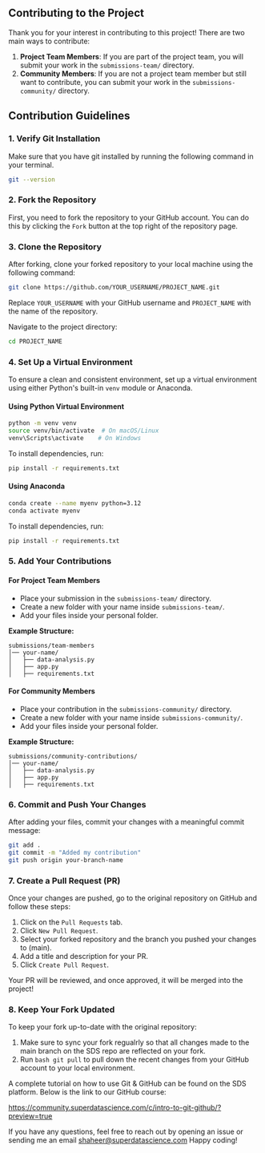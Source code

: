 ## Contributing to the Project

Thank you for your interest in contributing to this project! There are two main ways to contribute:

1. **Project Team Members**: If you are part of the project team, you will submit your work in the `submissions-team/` directory.
2. **Community Members**: If you are not a project team member but still want to contribute, you can submit your work in the `submissions-community/` directory.

## Contribution Guidelines

### 1. Verify Git Installation
Make sure that you have git installed by running the following command in your terminal.

```bash
git --version
```

### 2. Fork the Repository
First, you need to fork the repository to your GitHub account. You can do this by clicking the `Fork` button at the top right of the repository page.

### 3. Clone the Repository
After forking, clone your forked repository to your local machine using the following command:

```bash
git clone https://github.com/YOUR_USERNAME/PROJECT_NAME.git
```

Replace `YOUR_USERNAME` with your GitHub username and `PROJECT_NAME` with the name of the repository.

Navigate to the project directory:

```bash
cd PROJECT_NAME
```

### 4. Set Up a Virtual Environment
To ensure a clean and consistent environment, set up a virtual environment using either Python's built-in `venv` module or Anaconda.

#### Using Python Virtual Environment
```bash
python -m venv venv
source venv/bin/activate  # On macOS/Linux
venv\Scripts\activate    # On Windows
```
To install dependencies, run:
```bash
pip install -r requirements.txt
```

#### Using Anaconda
```bash
conda create --name myenv python=3.12
conda activate myenv
```
To install dependencies, run:
```bash
pip install -r requirements.txt
```

### 5. Add Your Contributions
#### For Project Team Members
- Place your submission in the `submissions-team/` directory.
- Create a new folder with your name inside `submissions-team/`.
- Add your files inside your personal folder.

**Example Structure:**
```
submissions/team-members
│── your-name/
│   ├── data-analysis.py
│   ├── app.py
│   ├── requirements.txt
```

#### For Community Members
- Place your contribution in the `submissions-community/` directory.
- Create a new folder with your name inside `submissions-community/`.
- Add your files inside your personal folder.

**Example Structure:**
```
submissions/community-contributions/
│── your-name/
│   ├── data-analysis.py
│   ├── app.py
│   ├── requirements.txt
```

### 6. Commit and Push Your Changes
After adding your files, commit your changes with a meaningful commit message:

```bash
git add .
git commit -m "Added my contribution"
git push origin your-branch-name
```

### 7. Create a Pull Request (PR)
Once your changes are pushed, go to the original repository on GitHub and follow these steps:

1. Click on the `Pull Requests` tab.
2. Click `New Pull Request`.
3. Select your forked repository and the branch you pushed your changes to (main).
4. Add a title and description for your PR.
5. Click `Create Pull Request`.

Your PR will be reviewed, and once approved, it will be merged into the project!

### 8. Keep Your Fork Updated
To keep your fork up-to-date with the original repository:

1. Make sure to sync your fork regualrly so that all changes made to the main branch on the SDS repo are reflected on your fork.
2. Run ```bash git pull``` to pull down the recent changes from your GitHub account to your local environment.

A complete tutorial on how to use Git & GitHub can be found on the SDS platform. Below is the link to our GitHub course:

https://community.superdatascience.com/c/intro-to-git-github/?preview=true

If you have any questions, feel free to reach out by opening an issue or sending me an email shaheer@superdatascience.com Happy coding!